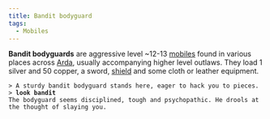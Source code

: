 ```yaml
---
title: Bandit bodyguard
tags:
  - Mobiles
---
```

**Bandit bodyguards** are aggressive level ~12-13
[mobiles](mobile "wikilink") found in various places across
[Arda](Arda "wikilink"), usually accompanying higher level outlaws. They
load 1 silver and 50 copper, a sword, [shield](shield "wikilink") and
some cloth or leather equipment.

`> A sturdy bandit bodyguard stands here, eager to hack you to pieces.`
`> `**`look bandit`**
`The bodyguard seems disciplined, tough and psychopathic. He drools at`
`the thought of slaying you.`
